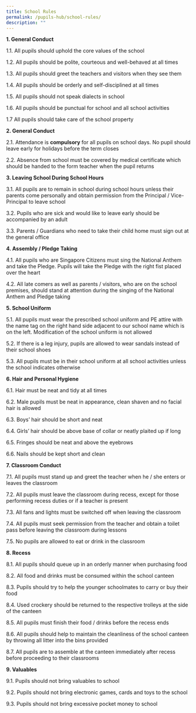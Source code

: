 ```yaml
---
title: School Rules
permalink: /pupils-hub/school-rules/
description: ""
---
```

**1\. General Conduct**

1.1. All pupils should uphold the core values of the school

1.2. All pupils should be polite, courteous and well-behaved at all times

1.3. All pupils should greet the teachers and visitors when they see them

1.4. All pupils should be orderly and self-disciplined at all times

1.5. All pupils should not speak dialects in school

1.6. All pupils should be punctual for school and all school activities

1.7 All pupils should take care of the school property

**2\. General Conduct**

2.1. Attendance is **compulsory** for all pupils on school days. No pupil should leave early for holidays before the term closes

2.2. Absence from school must be covered by medical certificate which should be handed to the form teacher when the pupil returns

**3\. Leaving School During School Hours**

3.1. All pupils are to remain in school during school hours unless their parents come personally and obtain permission from the Principal / Vice-Principal to leave school

3.2. Pupils who are sick and would like to leave early should be accompanied by an adult

3.3. Parents / Guardians who need to take their child home must sign out at the general office

**4\. Assembly / Pledge Taking**

4.1. All pupils who are Singapore Citizens must sing the National Anthem and take the Pledge. Pupils will take the Pledge with the right fist placed over the heart

4.2. All late comers as well as parents / visitors, who are on the school premises, should stand at attention during the singing of the National Anthem and Pledge taking

**5\. School Uniform**

5.1. All pupils must wear the prescribed school uniform and PE attire with the name tag on the right hand side adjacent to our school name which is on the left. Modification of the school uniform is not allowed

5.2. If there is a leg injury, pupils are allowed to wear sandals instead of their school shoes

5.3. All pupils must be in their school uniform at all school activities unless the school indicates otherwise

**6\. Hair and Personal Hygiene**

6.1. Hair must be neat and tidy at all times

6.2. Male pupils must be neat in appearance, clean shaven and no facial hair is allowed

6.3. Boys’ hair should be short and neat

6.4. Girls’ hair should be above base of collar or neatly plaited up if long

6.5. Fringes should be neat and above the eyebrows

6.6. Nails should be kept short and clean

**7\. Classroom Conduct**

7.1. All pupils must stand up and greet the teacher when he / she enters or leaves the classroom

7.2. All pupils must leave the classroom during recess, except for those performing recess duties or if a teacher is present

7.3. All fans and lights must be switched off when leaving the classroom

7.4. All pupils must seek permission from the teacher and obtain a toilet pass before leaving the classroom during lessons

7.5. No pupils are allowed to eat or drink in the classroom

**8\. Recess**

8.1. All pupils should queue up in an orderly manner when purchasing food

8.2. All food and drinks must be consumed within the school canteen

8.3. Pupils should try to help the younger schoolmates to carry or buy their food

8.4. Used crockery should be returned to the respective trolleys at the side of the canteen

8.5. All pupils must finish their food / drinks before the recess ends

8.6. All pupils should help to maintain the cleanliness of the school canteen by throwing all litter into the bins provided

8.7. All pupils are to assemble at the canteen immediately after recess before proceeding to their classrooms

**9\. Valuables**

9.1. Pupils should not bring valuables to school

9.2. Pupils should not bring electronic games, cards and toys to the school

9.3. Pupils should not bring excessive pocket money to school